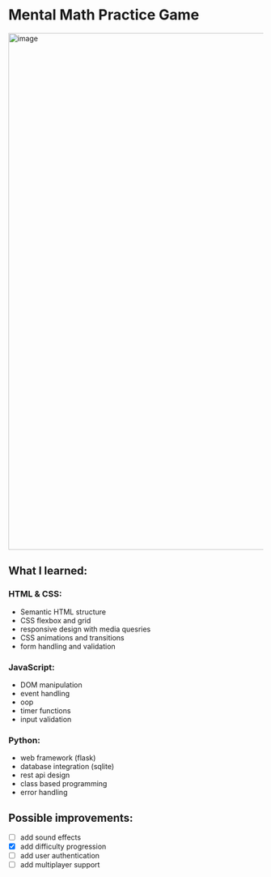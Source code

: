 # Mental Math Practice Game

<img width="1919" height="1020" alt="image" src="https://github.com/user-attachments/assets/874f32a0-13a2-4107-9ae3-253d461cfdb0" />


## What I learned:
### HTML & CSS:
- Semantic HTML structure
- CSS flexbox and grid
- responsive design with media quesries
- CSS animations and transitions
- form handling and validation

### JavaScript:
- DOM manipulation
- event handling
- oop
- timer functions
- input validation

### Python:
- web framework (flask)
- database integration (sqlite)
- rest api design
- class based programming
- error handling

## Possible improvements:
- [ ] add sound effects
- [x] add difficulty progression
- [ ] add user authentication
- [ ] add multiplayer support
